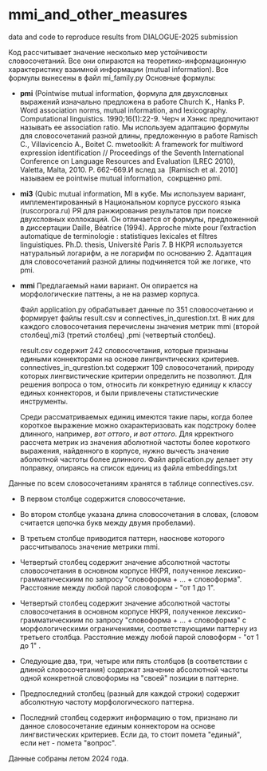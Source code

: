 # mmi_and_other_measures
data and code to reproduce results from DIALOGUE-2025 submission

Код рассчитывает значение несколько мер устойчивости словосочетаний. Все они опираются на теоретико-информационную характеристику взаимной информации (mutual information). Все формулы вынесены в файл mi_family.py
Основные формулы: 
- **pmi** (Pointwise mutual information, формула для двухсловных выражений изначально предложена в работе Church K., Hanks P. Word association norms, mutual information, and lexicography. Computational linguistics. 1990;16(1):22-9. Черч и Хэнкс предпочитают называть ее association ratio. Мы используем адаптацию формулы для словосочетаний разной длины, предложенную в работе Ramisch C., Villavicencio A., Boitet C. mwetoolkit: A framework for multiword expression identification // Proceedings of the Seventh International Conference on Language Resources and Evaluation (LREC 2010), Valetta, Malta, 2010. P. 662–669.И вслед за  [Ramisch et al. 2010] называем ее pointwise mutual information,  сокрщенно pmi.
- **mi3** (Qubic mutual information, MI в кубе. Мы используем вариант, имплементированный в Национальном корпусе русского языка (ruscorpora.ru) РЯ для ранжирования результатов при поиске двухсловных коллокаций. Он отличается от формулы, предложенной в диссертации Daille, Béatrice (1994). Approche mixte pour l’extraction automatique de terminologie : statistiques lexicales et filtres linguistiques. Ph.D. thesis, Université Paris 7. В НКРЯ  используется натуральный логарифм, а не логарифм по основанию 2. Адаптация для словосочетаний разной длины подчиняется той же логике, что pmi.
- **mmi** Предлагаемый нами вариант. Он опирается на морфологические паттены, а не на размер корпуса.

  Файл application.py обрабатывает данные по 351 словосочетанию и формирует файлы result.csv и connectives_in_qurestion.txt. В них для каждого словосочетания перечислены значения метрик mmi (второй столбец),mi3 (третий столбец) ,pmi (четвертый столбец).

  result.csv содержит 242 словосочетания, которые признаны едиными коннекторами на основе лингвичтических критериев.
  connectives_in_qurestion.txt содержит 109 словосочетаний, природу которых лингвистические критерии определить не позволяют. Для решения вопроса о том, относить ли конкретную единицу к классу единых коннекторов, и были привлечены статистические инструменты.

  Среди рассматриваемых единиц имеются такие пары, когда более короткое выражение можно охарактеризовать как подстроку более длинного, например, _вот оттого_, _и вот оттого_. Для крректного рассчета метрик из значения аболютной частоты более короткого выражения, найденного в корпусе, нужно вычесть значение аболютной частоты более длинного. Файл application.py делает эту поправку, опираясь на список единиц из файла embeddings.txt

Данные по всем словосочетаниям хранятся в таблице connectives.csv. 

 - В первом столбце содержится словосочетание.

 - Во втором столбце указана длина словосочетания в словах, (словом считается цепочка букв между двумя пробелами).

 - В третьем столбце приводится паттерн, наоснове которого рассчитывалось значение метрики mmi.

 - Четвертый столбец содержит значение абсолютной частоты словосочетания в основном корпусе НКРЯ, полученное лексико-грамматическиим по запросу "словоформа + ... + словоформа". Расстояние между любой парой словоформ - "от 1 до 1". 

 - Четвертый столбец содержит значение абсолютной частоты словосочетания в основном корпусе НКРЯ, полученное лексико-грамматическиим по запросу "словоформа + ... + словоформа" с морфологическими ограничениями, соответствующими паттерну из третьего столбца. Расстояние между любой парой словоформ - "от 1 до 1" .

 - Следующие два, три, четыре или пять столбцов (в соответствии с длиной словосочетания) содержат значение абсолютной частоты одной конкретной словоформы на "своей" позиции в паттерне. 

 - Предпоследний столбец (разный для каждой строки) содержит абсолютную частоту морфологического паттерна. 

 - Последний столбец содержит информацию о том, признано ли данное словосочетание единым коннектором на основе лингвистических критериев. Если да, то стоит помета "единый", если нет - помета "вопрос".

Данные собраны летом 2024 года.
  
